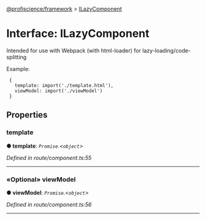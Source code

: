 [@profiscience/framework](../README.md) > [ILazyComponent](../interfaces/ilazycomponent.md)



# Interface: ILazyComponent


Intended for use with Webpack (with html-loader) for lazy-loading/code-splitting

Example:

     {
       template: import('./template.html'),
       viewModel: import('./viewModel')
     }


## Properties
<a id="template"></a>

###  template

**●  template**:  *`Promise`.<`object`>* 

*Defined in route/component.ts:55*





___

<a id="viewmodel"></a>

### «Optional» viewModel

**●  viewModel**:  *`Promise`.<`object`>* 

*Defined in route/component.ts:56*





___


